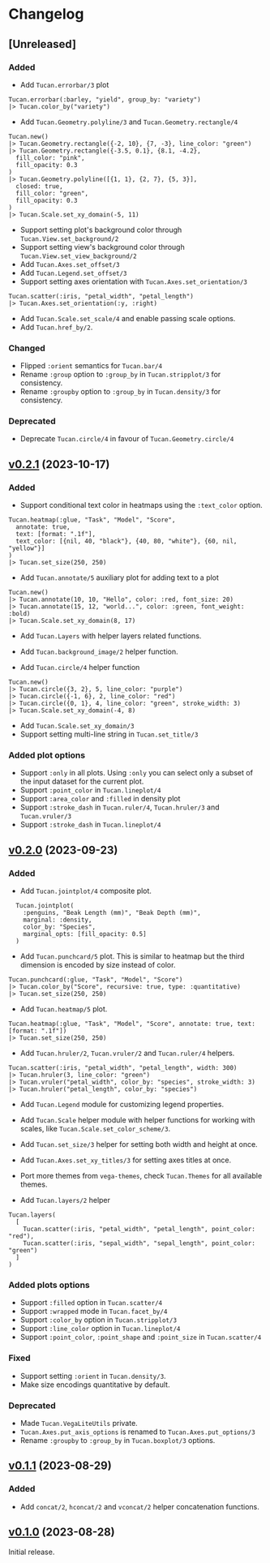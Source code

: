 # Changelog

## [Unreleased]

### Added

- Add `Tucan.errorbar/3` plot

```tucan
Tucan.errorbar(:barley, "yield", group_by: "variety")
|> Tucan.color_by("variety")
```

- Add `Tucan.Geometry.polyline/3` and `Tucan.Geometry.rectangle/4`

```tucan
Tucan.new()
|> Tucan.Geometry.rectangle({-2, 10}, {7, -3}, line_color: "green")
|> Tucan.Geometry.rectangle({-3.5, 0.1}, {8.1, -4.2},
  fill_color: "pink",
  fill_opacity: 0.3
)
|> Tucan.Geometry.polyline([{1, 1}, {2, 7}, {5, 3}],
  closed: true,
  fill_color: "green",
  fill_opacity: 0.3
)
|> Tucan.Scale.set_xy_domain(-5, 11)
```

- Support setting plot's background color through `Tucan.View.set_background/2`
- Support setting view's background color through `Tucan.View.set_view_background/2`
- Add `Tucan.Axes.set_offset/3`
- Add `Tucan.Legend.set_offset/3`
- Support setting axes orientation with `Tucan.Axes.set_orientation/3`

```tucan
Tucan.scatter(:iris, "petal_width", "petal_length")
|> Tucan.Axes.set_orientation(:y, :right)
```

- Add `Tucan.Scale.set_scale/4` and enable passing scale options.
- Add `Tucan.href_by/2`.

### Changed

- Flipped `:orient` semantics for `Tucan.bar/4`
- Rename `:group` option to `:group_by` in `Tucan.stripplot/3` for consistency.
- Rename `:groupby` option to `:group_by` in `Tucan.density/3` for consistency.

### Deprecated

- Deprecate `Tucan.circle/4` in favour of `Tucan.Geometry.circle/4`

## [v0.2.1](https://github.com/pnezis/tucan/tree/v0.2.1) (2023-10-17)

### Added

- Support conditional text color in heatmaps using the `:text_color` option.

```tucan
Tucan.heatmap(:glue, "Task", "Model", "Score",
  annotate: true,
  text: [format: ".1f"],
  text_color: [{nil, 40, "black"}, {40, 80, "white"}, {60, nil, "yellow"}]
)
|> Tucan.set_size(250, 250)
```

- Add `Tucan.annotate/5` auxiliary plot for adding text to a plot

```tucan
Tucan.new()
|> Tucan.annotate(10, 10, "Hello", color: :red, font_size: 20)
|> Tucan.annotate(15, 12, "world...", color: :green, font_weight: :bold)
|> Tucan.Scale.set_xy_domain(8, 17)
```

- Add `Tucan.Layers` with helper layers related functions.
- Add `Tucan.background_image/2` helper function.

- Add `Tucan.circle/4` helper function

```tucan
Tucan.new()
|> Tucan.circle({3, 2}, 5, line_color: "purple")
|> Tucan.circle({-1, 6}, 2, line_color: "red")
|> Tucan.circle({0, 1}, 4, line_color: "green", stroke_width: 3)
|> Tucan.Scale.set_xy_domain(-4, 8)
```

- Add `Tucan.Scale.set_xy_domain/3`
- Support setting multi-line string in `Tucan.set_title/3`

### Added plot options

- Support `:only` in all plots. Using `:only` you can select only a subset of the input
  dataset for the current plot.
- Support `:point_color` in `Tucan.lineplot/4`
- Support `:area_color` and `:filled` in density plot
- Support `:stroke_dash` in `Tucan.ruler/4`, `Tucan.hruler/3` and `Tucan.vruler/3`
- Support `:stroke_dash` in `Tucan.lineplot/4`

## [v0.2.0](https://github.com/pnezis/tucan/tree/v0.2.0) (2023-09-23)

### Added

- Add `Tucan.jointplot/4` composite plot.

```tucan
  Tucan.jointplot(
    :penguins, "Beak Length (mm)", "Beak Depth (mm)",
    marginal: :density,
    color_by: "Species",
    marginal_opts: [fill_opacity: 0.5]
  )
```

- Add `Tucan.punchcard/5` plot. This is similar to heatmap but the third
  dimension is encoded by size instead of color.

```tucan
Tucan.punchcard(:glue, "Task", "Model", "Score")
|> Tucan.color_by("Score", recursive: true, type: :quantitative)
|> Tucan.set_size(250, 250)
```

- Add `Tucan.heatmap/5` plot.

```tucan
Tucan.heatmap(:glue, "Task", "Model", "Score", annotate: true, text: [format: ".1f"])
|> Tucan.set_size(250, 250)
```

- Add `Tucan.hruler/2`, `Tucan.vruler/2` and `Tucan.ruler/4` helpers.

```tucan
Tucan.scatter(:iris, "petal_width", "petal_length", width: 300)
|> Tucan.hruler(3, line_color: "green")
|> Tucan.vruler("petal_width", color_by: "species", stroke_width: 3)
|> Tucan.hruler("petal_length", color_by: "species")
```

- Add `Tucan.Legend` module for customizing legend properties.
- Add `Tucan.Scale` helper module with helper functions for working with
  scales, like `Tucan.Scale.set_color_scheme/3`.
- Add `Tucan.set_size/3` helper for setting both width and height at once.
- Add `Tucan.Axes.set_xy_titles/3` for setting axes titles at once.
- Port more themes from `vega-themes`, check `Tucan.Themes` for all
  available themes.

- Add `Tucan.layers/2` helper

```tucan
Tucan.layers(
  [
    Tucan.scatter(:iris, "petal_width", "petal_length", point_color: "red"),
    Tucan.scatter(:iris, "sepal_width", "sepal_length", point_color: "green")
  ]
)
```

### Added plots options

- Support `:filled` option in `Tucan.scatter/4`
- Support `:wrapped` mode in `Tucan.facet_by/4`
- Support `:color_by` option in `Tucan.stripplot/3`
- Support `:line_color` option in `Tucan.lineplot/4`
- Support `:point_color`, `:point_shape` and `:point_size` in `Tucan.scatter/4`

### Fixed

- Support setting `:orient` in `Tucan.density/3`.
- Make size encodings quantitative by default.

### Deprecated

- Made `Tucan.VegaLiteUtils` private.
- `Tucan.Axes.put_axis_options` is renamed to `Tucan.Axes.put_options/3`
- Rename `:groupby` to `:group_by` in `Tucan.boxplot/3` options.

## [v0.1.1](https://github.com/pnezis/tucan/tree/v0.1.1) (2023-08-29)

### Added

- Add `concat/2`, `hconcat/2` and `vconcat/2` helper concatenation functions.

## [v0.1.0](https://github.com/pnezis/tucan/tree/v0.1.0) (2023-08-28)

Initial release.
